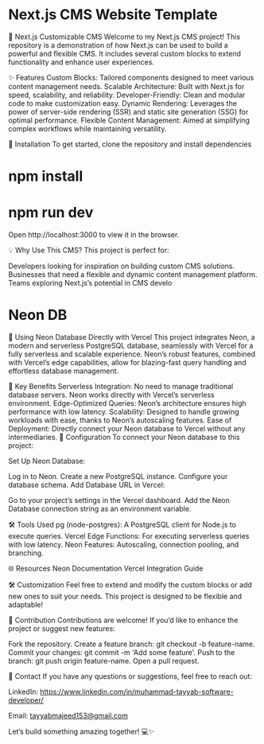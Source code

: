 # Next.js CMS Website Template

🚀 Next.js Customizable CMS
Welcome to my Next.js CMS project! This repository is a demonstration of how Next.js can be used to build a powerful and flexible CMS. It includes several custom blocks to extend functionality and enhance user experiences.

✨ Features
Custom Blocks: Tailored components designed to meet various content management needs.
Scalable Architecture: Built with Next.js for speed, scalability, and reliability.
Developer-Friendly: Clean and modular code to make customization easy.
Dynamic Rendering: Leverages the power of server-side rendering (SSR) and static site generation (SSG) for optimal performance.
Flexible Content Management: Aimed at simplifying complex workflows while maintaining versatility.

🔧 Installation
To get started, clone the repository and install dependencies

# npm install

# npm run dev

Open http://localhost:3000 to view it in the browser.

💡 Why Use This CMS?
This project is perfect for:

Developers looking for inspiration on building custom CMS solutions.
Businesses that need a flexible and dynamic content management platform.
Teams exploring Next.js’s potential in CMS develo

# Neon DB

🌟 Using Neon Database Directly with Vercel
This project integrates Neon, a modern and serverless PostgreSQL database, seamlessly with Vercel for a fully serverless and scalable experience. Neon’s robust features, combined with Vercel’s edge capabilities, allow for blazing-fast query handling and effortless database management.

🔑 Key Benefits
Serverless Integration: No need to manage traditional database servers. Neon works directly with Vercel’s serverless environment.
Edge-Optimized Queries: Neon’s architecture ensures high performance with low latency.
Scalability: Designed to handle growing workloads with ease, thanks to Neon’s autoscaling features.
Ease of Deployment: Directly connect your Neon database to Vercel without any intermediaries.
📄 Configuration
To connect your Neon database to this project:

Set Up Neon Database:

Log in to Neon.
Create a new PostgreSQL instance.
Configure your database schema.
Add Database URL in Vercel:

Go to your project’s settings in the Vercel dashboard.
Add the Neon Database connection string as an environment variable.

🛠️ Tools Used
pg (node-postgres): A PostgreSQL client for Node.js to execute queries.
Vercel Edge Functions: For executing serverless queries with low latency.
Neon Features: Autoscaling, connection pooling, and branching.

🌐 Resources
Neon Documentation
Vercel Integration Guide

🛠️ Customization
Feel free to extend and modify the custom blocks or add new ones to suit your needs. This project is designed to be flexible and adaptable!

🤝 Contribution
Contributions are welcome! If you’d like to enhance the project or suggest new features:

Fork the repository.
Create a feature branch: git checkout -b feature-name.
Commit your changes: git commit -m 'Add some feature'.
Push to the branch: git push origin feature-name.
Open a pull request.

📩 Contact
If you have any questions or suggestions, feel free to reach out:

LinkedIn: https://www.linkedin.com/in/muhammad-tayyab-software-developer/

Email: tayyabmajeed153@gmail.com

Let’s build something amazing together! 💻✨
